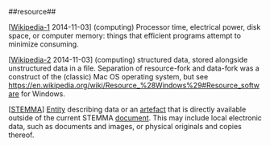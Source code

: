 ##resource##

\[[Wikipedia-1](https://en.wikipedia.org/wiki/Abstraction_%28computer_science%29#Levels_of_abstraction) 2014-11-03\] (computing) Processor time, electrical power, disk space, or computer memory: things that efficient programs attempt to minimize consuming.

\[[Wikipedia-2](https://en.wikipedia.org/wiki/Resource_fork#Resource_identifiers) 2014-11-03\] (computing) structured data, stored alongside unstructured data in a file. Separation of resource-fork and data-fork was a construct of the (classic) Mac OS operating system, but see <https://en.wikipedia.org/wiki/Resource_%28Windows%29#Resource_software> for Windows.

\[[STEMMA](SOURCES.md#STEMMA)\] [Entity](entity.md) describing data or an [artefact](artefact.md) that is directly available outside of the current STEMMA [document](document.md). This may include local electronic data, such as documents and images, or physical originals and copies thereof.
